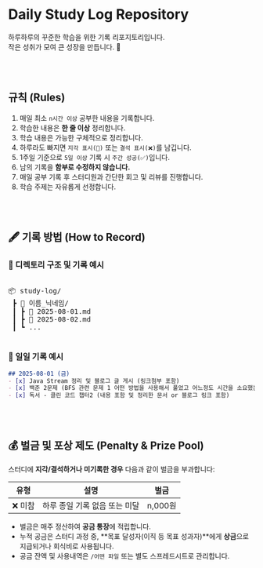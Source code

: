 #  Daily Study Log Repository

하루하루의 꾸준한 학습을 위한 기록 리포지토리입니다.  
작은 성취가 모여 큰 성장을 만듭니다. 🧗

<br />
<br />

##  규칙 (Rules)

1. 매일 최소 `n시간 이상` 공부한 내용을 기록합니다.
2. 학습한 내용은 **한 줄 이상** 정리합니다.
3. 학습 내용은 가능한 구체적으로 정리합니다.
4. 하루라도 빠지면 `지각 표시(🔺)` 또는 `결석 표시(❌)`를 남깁니다.
5. 1주일 기준으로 `5일 이상` 기록 시 `주간 성공(✅)`입니다.
6. 남의 기록을 **함부로 수정하지 않습니다.**
7. 매일 공부 기록 후 스터디원과 간단한 회고 및 리뷰를 진행합니다.
8. 학습 주제는 자유롭게 선정합니다.

<br />
<br />

## 🖋️ 기록 방법 (How to Record)

### 📁 디렉토리 구조 및 기록 예시
<pre>

📦 study-log/
 ┣ 📂 이름_닉네임/
 ┃ ┣ 📜 2025-08-01.md
 ┃ ┣ 📜 2025-08-02.md
 ┃ ┗ ...

</pre>


### 📄 일일 기록 예시
```markdown
## 2025-08-01 (금)
- [x] Java Stream 정리 및 블로그 글 게시 (링크첨부 포함)
- [x] 백준 2문제 (BFS 관련 문제 1 어떤 방법을 사용해서 풀었고 어느정도 시간을 소요했는지.. , 완전탐색 문제 1 풀지 못함. 정답지를 봐서 결국 해결했고 어떤 아이디어가 없어서 풀지 못했음.
- [x] 독서 - 클린 코드 챕터2 (내용 포함 및 정리한 문서 or 블로그 링크 포함)
```

<br />
<br />


## 💰 벌금 및 포상 제도 (Penalty & Prize Pool)

스터디에 **지각/결석하거나 미기록한 경우** 다음과 같이 벌금을 부과합니다:

| 유형 | 설명 | 벌금 |
|------|------|------|
| ❌ 미참 | 하루 종일 기록 없음 또는 미달 | n,000원 |

- 벌금은 매주 정산하여 **공금 통장**에 적립합니다.
- 누적 공금은 스터디 과정 중, **목표 달성자(이직 등 목표 성과자)**에게 **상금**으로 지급되거나 회식비로 사용됩니다.
- 공금 잔액 및 사용내역은 `/어떤 파일` 또는 별도 스프레드시트로 관리합니다.
